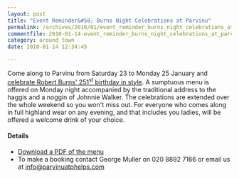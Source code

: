 ```yaml
---
layout: post
title: "Event Reminder&#58; Burns Night Celebrations at Parvinu"
permalink: /archives/2010/01/event_reminder_burns_night_celebrations_at_parvinu.html
commentfile: 2010-01-14-event_reminder_burns_night_celebrations_at_parvinu
category: around_town
date: 2010-01-14 12:34:45

---
```


Come along to Parvinu from Saturday 23 to Monday 25 January and [celebrate Robert Burns' 251<sup>st</sup> birthday in style](https://stmargarets.london/event/event/200705142357). A sumptuous menu is offered on Monday night accompanied by the traditional address to the haggis and a noggin of Johnnie Walker. The celebrations are extended over the whole weekend so you won't miss out. For everyone who comes along in full highland wear on any evening, and that includes you ladies, will be offered a welcome drink of your choice.

#### Details

-   [Download a PDF of the menu](https://stmargarets.london/images/events/BurnsNightmenus2010.pdf)
-   To make a booking contact George Muller on 020 8892 7166 or email us at <info@parvinuatphelps.com>
